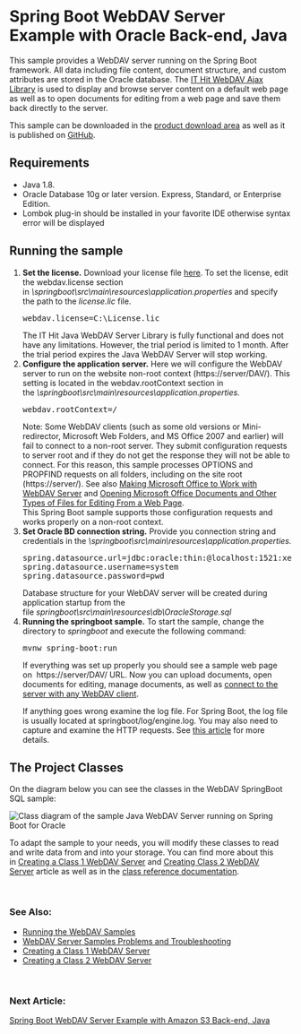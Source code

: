 
<h1 class="d-xl-block d-none">Spring Boot WebDAV Server Example with Oracle Back-end, Java</h1>
<p>This sample provides a WebDAV server running on the Spring Boot framework.&nbsp;All data including file content, document structure, and custom attributes are stored in the Oracle database.&nbsp;The&nbsp;<a title="AJAX Library" href="https://www.webdavsystem.com/ajax/">IT Hit WebDAV Ajax Library</a>&nbsp;is used to display and browse server content on a default web page as well as to open documents for editing from a web page and save them back directly to the server.</p>
<p>This sample can be downloaded in the&nbsp;<a title="Download" href="https://www.webdavsystem.com/javaserver/download/">product download area</a>&nbsp;as well as it is published on&nbsp;<a href="https://github.com/ITHit/WebDAVServerSamplesJava/tree/master/Java/springbootoraclestorage">GitHub</a>.</p>
<h2>Requirements</h2>
<ul>
<li>Java 1.8.</li>
<li>Oracle Database 10g or later version.&nbsp;Express, Standard, or Enterprise Edition.</li>
<li>Lombok plug-in should be installed in your favorite IDE otherwise syntax error will be displayed</li>
</ul>
<h2>Running the sample</h2>
<ol>
<li><strong>Set the license.</strong>&nbsp;Download your license file&nbsp;<a href="https://www.webdavsystem.com/javaserver/download/">here</a>. To set the license, edit the <span class="code">webdav.license</span>&nbsp;section in&nbsp;<span class="code"><em>\springboot\src\main\resources\application.properties</em></span>&nbsp;and specify the path to the&nbsp;<span class="code"><em>license.lic</em></span>&nbsp;file.&nbsp;<br>
<pre class="brush:html;auto-links:false;toolbar:false">webdav.license=C:\License.lic</pre>
The IT Hit Java WebDAV Server Library is fully functional and does not have any limitations. However, the trial period is limited to 1 month. After the trial period expires the Java WebDAV Server will stop working.<span><br></span></li>
<li><strong>Configure the application server.</strong>&nbsp;Here we will configure the WebDAV server to run on the website non-root context (<span class="code">https://server/DAV/</span>). This setting is located in the <span class="code">webdav.rootContext</span>&nbsp;section in the&nbsp;<em><span class="code">\springboot\src\main\resources\application.properties</span>.<br></em>
<pre class="brush:html;auto-links:false;toolbar:false">webdav.rootContext=/</pre>
<span class="warn"><span>Note:</span>&nbsp;Some WebDAV clients (such as some old versions or Mini-redirector, Microsoft Web Folders, and MS Office 2007 and earlier) will fail to connect to a non-root server. They submit configuration requests to server root and if they do not get the response they will not be able to connect.&nbsp;<span>For this reason, this sample processes OPTIONS and PROPFIND requests on all folders, including on the site root (https://server/).</span>&nbsp;See also&nbsp;<a title="Working with MS Office" href="https://www.webdavsystem.com/javaserver/doc/ms_office_read_only/">Making Microsoft Office to Work with WebDAV Server</a>&nbsp;and&nbsp;<a title="Opening Docs" href="https://www.webdavsystem.com/ajax/programming/open-doc-webpage/opening_ms_office_docs/">Opening Microsoft Office Documents and Other Types of Files for Editing From a Web Page</a>.<br>This Spring Boot sample supports those configuration requests and works properly on a non-root context.</span></li>
<li><strong>Set Oracle BD connection string.</strong> Provide you connection string and credentials in the&nbsp;<em>\springboot\src\main\resources\application.properties.</em><br>
<pre class="brush:java;auto-links:false;toolbar:false">spring.datasource.url=jdbc:oracle:thin:@localhost:1521:xe
spring.datasource.username=system
spring.datasource.password=pwd</pre>
<span></span><span>Database structure for your WebDAV server will be created during application startup from the file&nbsp;<em>springboot\src\main\resources\db\OracleStorage.sql</em></span></li>
<li><span><strong>Running the springboot sample.</strong>&nbsp;</span>To start the sample, change the directory to&nbsp;<em><span class="code">springboot</span>&nbsp;</em>and execute the following command:
<pre class="brush:html;auto-links:false;toolbar:false">mvnw spring-boot:run</pre>
<p>If everything was set up properly you should see a sample web page on&nbsp;&nbsp;<span class="code">https://server/DAV/</span>&nbsp;URL. Now you can upload documents, open documents for editing, manage documents, as well as&nbsp;<a href="https://www.webdavsystem.com/server/access/">connect to the server with any WebDAV client</a>.</p>
<p>If anything goes wrong examine the log file. For Spring Boot, the log file is usually located at&nbsp;<span class="code">springboot/log/engine.log</span>. You may also need to capture and examine the HTTP requests. See&nbsp;<a title="Troubleshooting" href="https://www.webdavsystem.com/javaserver/server_examples/troubleshooting/">this article</a>&nbsp;for more details.&nbsp;</p>
</li>
</ol>
<h2>The Project&nbsp;Classes</h2>
<p>On the diagram below you can see the classes in the WebDAV SpringBoot SQL sample:</p>
<p><img id="__mcenew" alt="Class diagram of the sample Java WebDAV Server running on Spring Boot for Oracle" src="https://www.webdavsystem.com/media/1899/springbootoraclediagram.png" rel="116337"></p>
<p>To adapt the sample to your needs, you will modify these classes to read and write data from and into your storage. You can find more about this in&nbsp;<a title="Creating WebDAV Server" href="https://www.webdavsystem.com/javaserver/doc/">Creating a Class 1 WebDAV Server</a>&nbsp;and&nbsp;<a title="Class 2 / 3 Server" href="https://www.webdavsystem.com/javaserver/doc/create_class_2_webdav_server/">Creating Class 2 WebDAV Server</a>&nbsp;article as well as in the&nbsp;<a href="http://java.webdavsystem.com/">class reference documentation</a>.</p>
<p>&nbsp;</p>
<h3>See Also:</h3>
<ul>
<li><a title="Running" href="https://www.webdavsystem.com/javaserver/server_examples/running_webdav_samples/">Running the WebDAV Samples</a></li>
<li><a title="Troubleshooting" href="https://www.webdavsystem.com/javaserver/server_examples/troubleshooting/">WebDAV Server Samples Problems and Troubleshooting</a></li>
<li><a title="Creating WebDAV Server" href="https://www.webdavsystem.com/javaserver/doc/">Creating a Class 1 WebDAV Server</a>&nbsp;</li>
<li><a title="Class 2 / 3 Server" href="https://www.webdavsystem.com/javaserver/doc/create_class_2_webdav_server/">Creating a Class 2 WebDAV Server</a></li>
</ul>
<p>&nbsp;</p>
<h3 class="para d-inline next-article-heading">Next Article:</h3>
<a title="WebDAV server running on the Spring Boot framework on Amazon S3 bucket" href="https://www.webdavsystem.com/javaserver/server_examples/spring_boot_s3/">Spring Boot WebDAV Server Example with Amazon S3 Back-end, Java</a>

